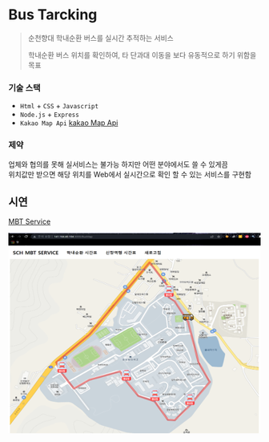 # Bus Tarcking

> 순천향대 학내순환 버스를 실시간 추적하는 서비스
> 
> 학내순환 버스 위치를 확인하여, 타 단과대 이동을 보다 유동적으로 하기 위함을 목표


### 기술 스택

* `Html` + `CSS` + `Javascript`
* `Node.js` + `Express`
* `Kakao Map Api`
[kakao Map Api](https://apis.map.kakao.com/web/)

### 제약

업체와 협의를 못해 실서비스는 불가능 하지만 어떤 분야에서도 쓸 수 있게끔 <br/>
위치값만 받으면 해당 위치를 Web에서 실시간으로 확인 할 수 있는 서비스를 구현함


## 시연

[MBT Service](http://141.164.40.104:3000/BusMap)

<img src="./public/images/example.png" width="1000" height="400">